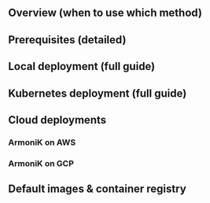 ## Overview (when to use which method)

## Prerequisites (detailed)

## Local deployment (full guide)

## Kubernetes deployment (full guide)

## Cloud deployments

### ArmoniK on AWS

### ArmoniK on GCP

## Default images & container registry

